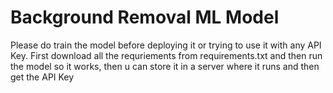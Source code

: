 # Background Removal ML Model

Please do train the model before deploying it or trying to use it with any API Key. First download all the requriements from requirements.txt and then run the model so it works, then u can store it in a server where it runs and then get the API Key
